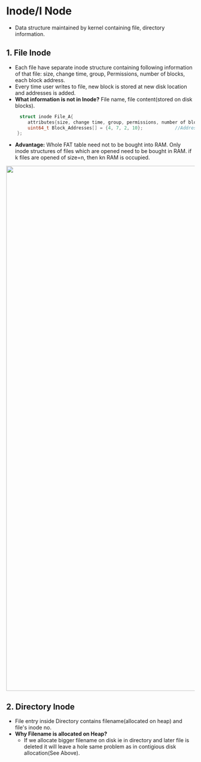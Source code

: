 # Inode/I Node
- Data structure maintained by kernel containing file, directory information.

## 1. File Inode
- Each file have separate inode structure containing following information of that file: size, change time, group, Permissions, number of blocks, each block address. 
- Every time user writes to file, new block is stored at new disk location and addresses is added.
- **What information is not in Inode?** File name, file content(stored on disk blocks).
```c
     struct inode File_A{
        attributes{size, change time, group, permissions, number of blocks};
        uint64_t Block_Addresses[] = {4, 7, 2, 10};            //Addresses of blocks of file_A on Disk
    };
```
- **Advantage:** Whole FAT table need not to be bought into RAM. Only inode structures of files which are opened need to be bought in RAM. if k files are opened of size=n, then kn RAM is occupied.

<img src="https://i.ibb.co/6FymhXC/inode.png" width=1400 />

## 2. Directory Inode
- File entry inside Directory contains filename(allocated on heap) and file's inode no. 
- **Why Filename is allocated on Heap?**
  - If we allocate bigger filename on disk ie in directory and later file is deleted it will leave a hole same problem as in contigious disk allocation(See Above).
